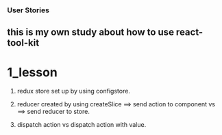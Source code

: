 ### User Stories 

## this is my own study about how to use react-tool-kit


# 1_lesson

1. redux store set up by using configstore.

2. reducer created by using createSlice ==> send action to component vs ==> send reducer to store.

3. dispatch action vs dispatch action with value.